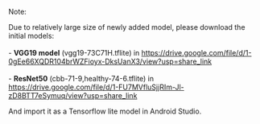 Note:

Due to relatively large size of newly added model, please download the initial models: <br/><br/>
    -       **VGG19 model** (vgg19-73C71H.tflite) in https://drive.google.com/file/d/1-0gEe66XQDR104brWZFioyx-DksUanX3/view?usp=share_link <br/><br/>
    -       **ResNet50** (cbb-71-9,healthy-74-6.tflite) in https://drive.google.com/file/d/1-FU7MVfluSjjRIm-Jl-zD8BTT7eSymuq/view?usp=share_link

And import it as a Tensorflow lite model in Android Studio.

